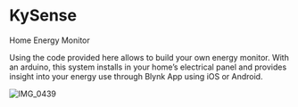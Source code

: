 # KySense
Home Energy Monitor

Using the code provided here allows to build your own energy monitor. With an arduino, this system installs in your home’s electrical panel and provides insight into your energy use through Blynk App using iOS or Android.

![IMG_0439](https://user-images.githubusercontent.com/49888646/56552694-acf4ee00-6551-11e9-861a-4231fe26d220.PNG)
